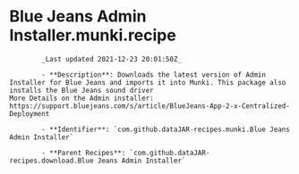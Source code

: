 # Blue Jeans Admin Installer.munki.recipe

            _Last updated 2021-12-23 20:01:50Z_

            - **Description**: Downloads the latest version of Admin Installer for Blue Jeans and imports it into Munki. This package also installs the Blue Jeans sound driver
	More Details on the Admin installer: https://support.bluejeans.com/s/article/BlueJeans-App-2-x-Centralized-Deployment

            - **Identifier**: `com.github.dataJAR-recipes.munki.Blue Jeans Admin Installer`

            - **Parent Recipes**: `com.github.dataJAR-recipes.download.Blue Jeans Admin Installer`
